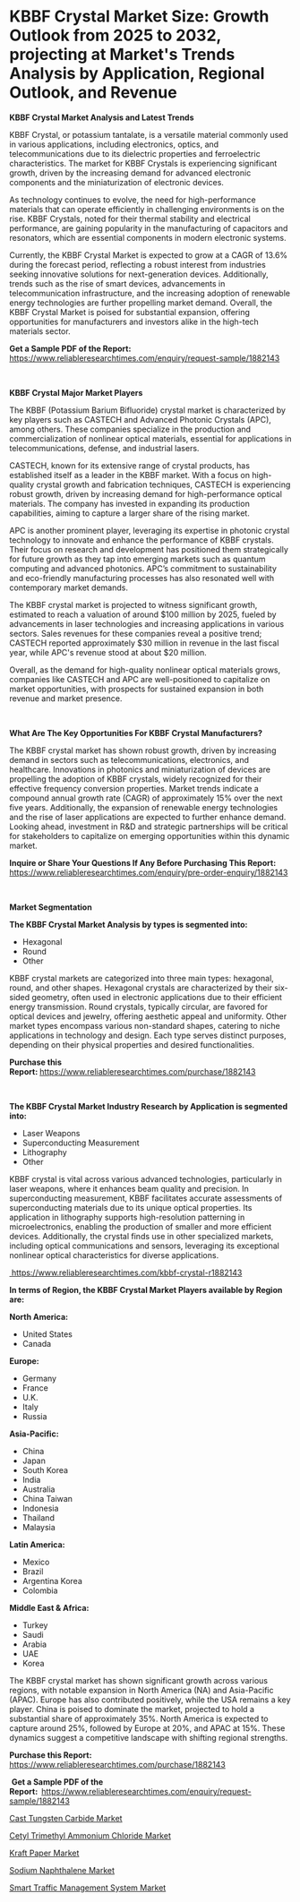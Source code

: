 <p><h1>KBBF Crystal Market Size: Growth Outlook from 2025 to 2032, projecting at Market's Trends Analysis by Application, Regional Outlook, and Revenue</h1></p><p><strong>KBBF Crystal Market Analysis and Latest Trends</strong></p>
<p><p>KBBF Crystal, or potassium tantalate, is a versatile material commonly used in various applications, including electronics, optics, and telecommunications due to its dielectric properties and ferroelectric characteristics. The market for KBBF Crystals is experiencing significant growth, driven by the increasing demand for advanced electronic components and the miniaturization of electronic devices. </p><p>As technology continues to evolve, the need for high-performance materials that can operate efficiently in challenging environments is on the rise. KBBF Crystals, noted for their thermal stability and electrical performance, are gaining popularity in the manufacturing of capacitors and resonators, which are essential components in modern electronic systems.</p><p>Currently, the KBBF Crystal Market is expected to grow at a CAGR of 13.6% during the forecast period, reflecting a robust interest from industries seeking innovative solutions for next-generation devices. Additionally, trends such as the rise of smart devices, advancements in telecommunication infrastructure, and the increasing adoption of renewable energy technologies are further propelling market demand. Overall, the KBBF Crystal Market is poised for substantial expansion, offering opportunities for manufacturers and investors alike in the high-tech materials sector.</p></p>
<p><strong>Get a Sample PDF of the Report:&nbsp;</strong> <a href="https://www.reliableresearchtimes.com/enquiry/request-sample/1882143?utm_campaign=2175&utm_medium=2&utm_source=Github&utm_content=ia&utm_term=31012025&utm_id=kbbf-crystal">https://www.reliableresearchtimes.com/enquiry/request-sample/1882143</a></p>
<p>&nbsp;</p>
<p><strong>KBBF Crystal Major Market Players</strong></p>
<p><p>The KBBF (Potassium Barium Bifluoride) crystal market is characterized by key players such as CASTECH and Advanced Photonic Crystals (APC), among others. These companies specialize in the production and commercialization of nonlinear optical materials, essential for applications in telecommunications, defense, and industrial lasers.</p><p>CASTECH, known for its extensive range of crystal products, has established itself as a leader in the KBBF market. With a focus on high-quality crystal growth and fabrication techniques, CASTECH is experiencing robust growth, driven by increasing demand for high-performance optical materials. The company has invested in expanding its production capabilities, aiming to capture a larger share of the rising market.</p><p>APC is another prominent player, leveraging its expertise in photonic crystal technology to innovate and enhance the performance of KBBF crystals. Their focus on research and development has positioned them strategically for future growth as they tap into emerging markets such as quantum computing and advanced photonics. APC’s commitment to sustainability and eco-friendly manufacturing processes has also resonated well with contemporary market demands.</p><p>The KBBF crystal market is projected to witness significant growth, estimated to reach a valuation of around $100 million by 2025, fueled by advancements in laser technologies and increasing applications in various sectors. Sales revenues for these companies reveal a positive trend; CASTECH reported approximately $30 million in revenue in the last fiscal year, while APC's revenue stood at about $20 million.</p><p>Overall, as the demand for high-quality nonlinear optical materials grows, companies like CASTECH and APC are well-positioned to capitalize on market opportunities, with prospects for sustained expansion in both revenue and market presence.</p></p>
<p>&nbsp;</p>
<p><strong>What Are The Key Opportunities For KBBF Crystal Manufacturers?</strong></p>
<p><p>The KBBF crystal market has shown robust growth, driven by increasing demand in sectors such as telecommunications, electronics, and healthcare. Innovations in photonics and miniaturization of devices are propelling the adoption of KBBF crystals, widely recognized for their effective frequency conversion properties. Market trends indicate a compound annual growth rate (CAGR) of approximately 15% over the next five years. Additionally, the expansion of renewable energy technologies and the rise of laser applications are expected to further enhance demand. Looking ahead, investment in R&D and strategic partnerships will be critical for stakeholders to capitalize on emerging opportunities within this dynamic market.</p></p>
<p><strong>Inquire or Share Your Questions If Any Before Purchasing This Report:</strong> <a href="https://www.reliableresearchtimes.com/enquiry/pre-order-enquiry/1882143?utm_campaign=2175&utm_medium=2&utm_source=Github&utm_content=ia&utm_term=31012025&utm_id=kbbf-crystal">https://www.reliableresearchtimes.com/enquiry/pre-order-enquiry/1882143</a></p>
<p>&nbsp;</p>
<p><strong>Market Segmentation</strong></p>
<p><strong>The KBBF Crystal Market Analysis by types is segmented into:</strong></p>
<p><ul><li>Hexagonal</li><li>Round</li><li>Other</li></ul></p>
<p><p>KBBF crystal markets are categorized into three main types: hexagonal, round, and other shapes. Hexagonal crystals are characterized by their six-sided geometry, often used in electronic applications due to their efficient energy transmission. Round crystals, typically circular, are favored for optical devices and jewelry, offering aesthetic appeal and uniformity. Other market types encompass various non-standard shapes, catering to niche applications in technology and design. Each type serves distinct purposes, depending on their physical properties and desired functionalities.</p></p>
<p><strong>Purchase this Report:&nbsp;</strong><a href="https://www.reliableresearchtimes.com/purchase/1882143?utm_campaign=2175&utm_medium=2&utm_source=Github&utm_content=ia&utm_term=31012025&utm_id=kbbf-crystal">https://www.reliableresearchtimes.com/purchase/1882143</a></p>
<p>&nbsp;</p>
<p><strong>The KBBF Crystal Market Industry Research by Application is segmented into:</strong></p>
<p><ul><li>Laser Weapons</li><li>Superconducting Measurement</li><li>Lithography</li><li>Other</li></ul></p>
<p><p>KBBF crystal is vital across various advanced technologies, particularly in laser weapons, where it enhances beam quality and precision. In superconducting measurement, KBBF facilitates accurate assessments of superconducting materials due to its unique optical properties. Its application in lithography supports high-resolution patterning in microelectronics, enabling the production of smaller and more efficient devices. Additionally, the crystal finds use in other specialized markets, including optical communications and sensors, leveraging its exceptional nonlinear optical characteristics for diverse applications.</p></p>
<p><a href="https://www.reliableresearchtimes.com/kbbf-crystal-r1882143?utm_campaign=2175&utm_medium=2&utm_source=Github&utm_content=ia&utm_term=31012025&utm_id=kbbf-crystal">&nbsp;https://www.reliableresearchtimes.com/kbbf-crystal-r1882143</a></p>
<p><strong>In terms of Region, the KBBF Crystal Market Players available by Region are:</strong></p>
<p>
    <p> <strong> North America: </strong>
        <ul>
            <li>United States</li>
            <li>Canada</li>
        </ul>
        </p> 
    <p> <strong> Europe: </strong>
        <ul>
            <li>Germany</li>
            <li>France</li>
            <li>U.K.</li>
            <li>Italy</li>
            <li>Russia</li>
        </ul>
        </p> 
    <p> <strong> Asia-Pacific: </strong>
        <ul>
            <li>China</li>
            <li>Japan</li>
            <li>South Korea</li>
            <li>India</li>
            <li>Australia</li>
            <li>China Taiwan</li>
            <li>Indonesia</li>
            <li>Thailand</li>
            <li>Malaysia</li>
        </ul>
        </p> 
    <p> <strong> Latin America: </strong>
        <ul>
            <li>Mexico</li>
            <li>Brazil</li>
            <li>Argentina Korea</li>
            <li>Colombia</li>
        </ul>
        </p> 
    <p> <strong> Middle East & Africa: </strong>
        <ul>
            <li>Turkey</li>
            <li>Saudi</li>
            <li>Arabia</li>
            <li>UAE</li>
            <li>Korea</li>
        </ul>
    </p>
    </p>
<p><p>The KBBF crystal market has shown significant growth across various regions, with notable expansion in North America (NA) and Asia-Pacific (APAC). Europe has also contributed positively, while the USA remains a key player. China is poised to dominate the market, projected to hold a substantial share of approximately 35%. North America is expected to capture around 25%, followed by Europe at 20%, and APAC at 15%. These dynamics suggest a competitive landscape with shifting regional strengths.</p></p>
<p><strong>Purchase this Report: </strong><a href="https://www.reliableresearchtimes.com/purchase/1882143?utm_campaign=2175&utm_medium=2&utm_source=Github&utm_content=ia&utm_term=31012025&utm_id=kbbf-crystal">https://www.reliableresearchtimes.com/purchase/1882143</a></p>
<p>&nbsp;<strong>Get a Sample PDF of the Report:&nbsp;&nbsp;</strong><a href="https://www.reliableresearchtimes.com/enquiry/request-sample/1882143?utm_campaign=2175&utm_medium=2&utm_source=Github&utm_content=ia&utm_term=31012025&utm_id=kbbf-crystal">https://www.reliableresearchtimes.com/enquiry/request-sample/1882143</a></p>
<p><strong></strong></p>
<p><p><a href="https://github.com/jerhoskinson197676/Market-Research-Report-List-1/blob/main/cast-tungsten-carbide-market.md?utm_campaign=2175&utm_medium=2&utm_source=Github&utm_content=ia&utm_term=31012025&utm_id=kbbf-crystal">Cast Tungsten Carbide Market</a></p><p><a href="https://www.linkedin.com/pulse/factors-affecting-cetyl-trimethyl-ammonium-chloridemarket-growth-lglnf?utm_campaign=2175&utm_medium=2&utm_source=Github&utm_content=ia&utm_term=31012025&utm_id=kbbf-crystal">Cetyl Trimethyl Ammonium Chloride Market</a></p><p><a href="https://www.linkedin.com/pulse/global-perspective-kraft-paper-market-aforecastcagr-5from-2025-6sgvf?utm_campaign=2175&utm_medium=2&utm_source=Github&utm_content=ia&utm_term=31012025&utm_id=kbbf-crystal">Kraft Paper Market</a></p><p><a href="https://www.linkedin.com/pulse/sodium-naphthalene-market-taking-off-growth-factors-projected-4jhfc?utm_campaign=2175&utm_medium=2&utm_source=Github&utm_content=ia&utm_term=31012025&utm_id=kbbf-crystal">Sodium Naphthalene Market</a></p><p><a href="https://www.linkedin.com/pulse/comprehensive-analysis-smart-traffic-management-system-qcezf?utm_campaign=2175&utm_medium=2&utm_source=Github&utm_content=ia&utm_term=31012025&utm_id=kbbf-crystal">Smart Traffic Management System Market</a></p></p>